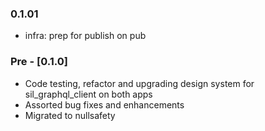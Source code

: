 ### 0.1.01

* infra: prep for publish on pub

### Pre - [0.1.0] 

* Code testing, refactor and upgrading design system for sil_graphql_client on both apps
* Assorted bug fixes and enhancements
* Migrated to nullsafety
